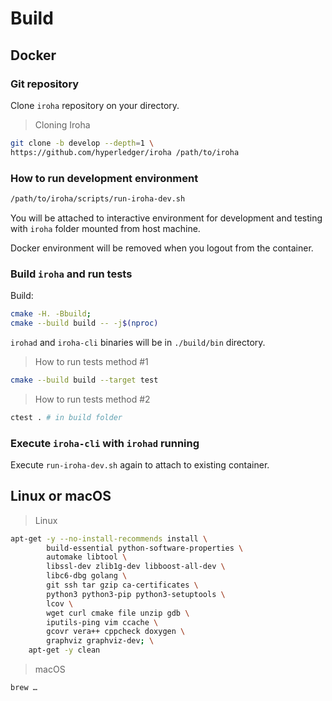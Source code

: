 # Build

## Docker 

### Git repository

Clone `iroha` repository on your directory.

> Cloning Iroha

``` bash
git clone -b develop --depth=1 \
https://github.com/hyperledger/iroha /path/to/iroha
```

### How to run development environment

``` bash
/path/to/iroha/scripts/run-iroha-dev.sh
```

You will be attached to interactive environment for development and testing with `iroha` folder mounted from host machine.

Docker environment will be removed when you logout from the container.

### Build `iroha` and run tests

Build:
``` bash
cmake -H. -Bbuild; 
cmake --build build -- -j$(nproc)
```

`irohad` and `iroha-cli` binaries will be in `./build/bin` directory.

> How to run tests method #1

``` bash
cmake --build build --target test
```

> How to run tests method #2

``` bash
ctest . # in build folder 
```

### Execute `iroha-cli` with `irohad` running

Execute `run-iroha-dev.sh` again to attach to existing container.

## Linux or macOS

> Linux

``` bash
apt-get -y --no-install-recommends install \
        build-essential python-software-properties \
        automake libtool \
        libssl-dev zlib1g-dev libboost-all-dev \
        libc6-dbg golang \
        git ssh tar gzip ca-certificates \
        python3 python3-pip python3-setuptools \
        lcov \
        wget curl cmake file unzip gdb \
        iputils-ping vim ccache \
        gcovr vera++ cppcheck doxygen \
        graphviz graphviz-dev; \
    apt-get -y clean
```    

> macOS

``` bash
brew …
```